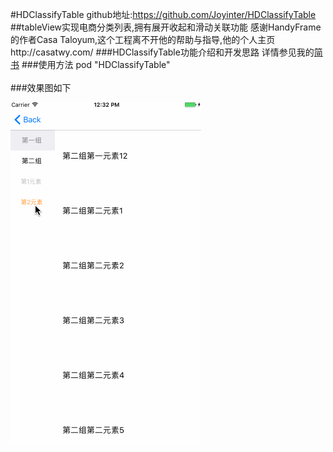 #HDClassifyTable 
github地址:https://github.com/Joyinter/HDClassifyTable
##tableView实现电商分类列表,拥有展开收起和滑动关联功能
感谢HandyFrame的作者Casa Taloyum,这个工程离不开他的帮助与指导,他的个人主页http://casatwy.com/
###HDClassifyTable功能介绍和开发思路
详情参见我的[简书](http://www.jianshu.com/p/18a4b5fef592)
###使用方法
pod "HDClassifyTable"<br /> <br />
###效果图如下 <br />

![ScreenShot](ScreenShot/ScreenShot.gif)
